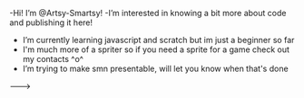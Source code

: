-Hi! I’m @Artsy-Smartsy!
-I’m interested in knowing a bit more about code and publishing it here!
- I’m currently learning javascript and scratch but im just a beginner so far
- I'm much more of a spriter so if you need a sprite for a game check out my contacts ^o^
- I’m trying to make smn presentable, will let you know when that's done


--->
